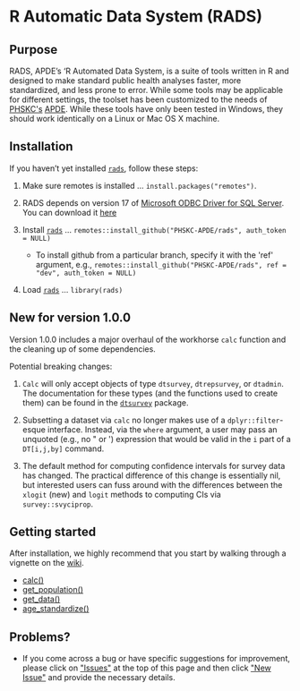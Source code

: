 # R Automatic Data System (RADS)

## Purpose
RADS, APDE’s ‘R Automated Data System, is a suite of tools written in R and designed to make standard public health analyses faster, more standardized, and less prone to error. While some tools may be applicable for different settings, the toolset has been customized to the needs of [PHSKC's](https://www.kingcounty.gov/depts/health.aspx) [APDE](https://www.kingcounty.gov/depts/health/data). While these tools have only been tested in Windows, they should work identically on a Linux or Mac OS X machine.    

## Installation

If you haven’t yet installed [`rads`](https://github.com/PHSKC-APDE/rads), follow these steps:

1. Make sure remotes is installed … `install.packages("remotes")`.

2. RADS depends on version 17 of [Microsoft ODBC Driver for SQL Server](https://docs.microsoft.com/en-us/sql/connect/odbc/download-odbc-driver-for-sql-server?view=sql-server-ver15). You can download it [here](https://go.microsoft.com/fwlink/?linkid=2187214)

3. Install [`rads`](https://github.com/PHSKC-APDE/rads) …
    `remotes::install_github("PHSKC-APDE/rads", auth_token = NULL)`
    * To install github from a particular branch, specify it with the 'ref' argument, e.g., `remotes::install_github("PHSKC-APDE/rads", ref = "dev", auth_token = NULL)`

4. Load [`rads`](https://github.com/PHSKC-APDE/rads) … `library(rads)`

## New for version 1.0.0
Version 1.0.0 includes a major overhaul of the workhorse `calc` function and the cleaning up of some dependencies.

Potential breaking changes:

1. `Calc` will only accept objects of type `dtsurvey`, `dtrepsurvey`, or `dtadmin`. The documentation for these types (and the functions used to create them) can be found in the [`dtsurvey`](https://github.com/PHSKC-APDE/dtsurvey) package.

2. Subsetting a dataset via `calc` no longer makes use of a `dplyr::filter`-esque interface. Instead, via the `where` argument, a user may pass an unquoted (e.g., no " or ') expression that would be valid in the `i` part of a `DT[i,j,by]` command.

3. The default method for computing confidence intervals for survey data has changed. The practical difference of this change is essentially nil, but interested users can fuss around with the differences between the `xlogit` (new) and `logit` methods to computing CIs via `survey::svyciprop`.

## Getting started
After installation, we highly recommend that you start by walking through a vignette on the [wiki](https://github.com/PHSKC-APDE/rads/wiki).
* [calc()](https://github.com/PHSKC-APDE/rads/wiki/calc)
* [get_population()](https://github.com/PHSKC-APDE/rads/wiki/get_population)
* [get_data()](https://github.com/PHSKC-APDE/rads/wiki/get_data)
* [age_standardize()](https://github.com/PHSKC-APDE/rads/wiki/age_standardize)

## Problems?
* If you come across a bug or have specific suggestions for improvement, please click on ["Issues"](https://github.com/PHSKC-APDE/rads/issues) at the top of this page and then click ["New Issue"](https://github.com/PHSKC-APDE/rads/issues/new/choose) and provide the necessary details. 

